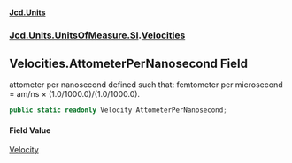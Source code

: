 #### [Jcd.Units](index 'index')
### [Jcd.Units.UnitsOfMeasure.SI](Jcd.Units.UnitsOfMeasure.SI 'Jcd.Units.UnitsOfMeasure.SI').[Velocities](Velocities 'Jcd.Units.UnitsOfMeasure.SI.Velocities')

## Velocities.AttometerPerNanosecond Field

attometer per nanosecond defined such that: femtometer per microsecond = am/ns × (1.0/1000.0)/(1.0/1000.0).

```csharp
public static readonly Velocity AttometerPerNanosecond;
```

#### Field Value
[Velocity](Velocity 'Jcd.Units.UnitTypes.Velocity')
